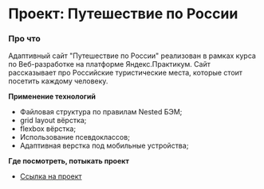 # Проект: Путешествие по России

### Про что
Адаптивный сайт "Путешествие по России" реализован в рамках курса по Веб-разработке на платформе Яндекс.Практикум. Сайт рассказывает про Российские туристические места, которые стоит посетить каждому человеку.

**Применение технологий**
* Файловая структура по правилам Nested БЭМ;
* grid layout вёрстка;
* flexbox вёрстка;
* Использование псевдоклассов;
* Адаптивная верстка под мобильные устройства;


**Где посмотреть, потыкать проект**

* [Ссылка на проект](https://simonssib.github.io/russian-travel/)

